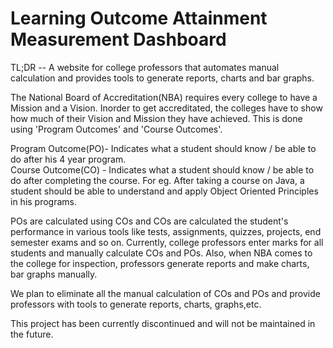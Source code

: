 # Learning Outcome Attainment Measurement Dashboard

TL;DR -- A website for college professors that automates manual calculation and provides tools to generate reports, charts and bar graphs.

The National Board of Accreditation(NBA) requires every college to have a Mission and a Vision. Inorder to get accreditated, the colleges have to show how much of their Vision and Mission they have achieved. This is done using 'Program Outcomes' and 'Course Outcomes'. 

Program Outcome(PO)- Indicates what a student should know / be able to do after his 4 year program.                                
Course Outcome(CO) - Indicates what a student should know / be able to do after completing the course. For eg. After taking a course on Java, a student should be able to understand and apply Object Oriented Principles in his programs.

POs are calculated using COs and COs are calculated the student's performance in various tools like tests, assignments, quizzes, projects, end semester exams and so on.
Currently, college professors enter marks for all students and manually calculate COs and POs. Also, when NBA comes to the college for inspection, professors generate reports and make charts, bar graphs manually.

We plan to eliminate all the manual calculation of COs and POs and provide professors with tools to generate reports, charts, graphs,etc.
 
This project has been currently discontinued and will not be maintained in the future.
